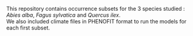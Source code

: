 This repository contains occurrence subsets for the 3 species studied : _Abies alba_, _Fagus sylvatica_ and _Quercus ilex_.  
We also included climate files in PHENOFIT format to run the models for each first subset.
